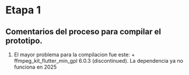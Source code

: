 # Etapa 1 

## Comentarios del proceso para compilar el prototipo.
1. El mayor problema para la compilacion fue este: + ffmpeg_kit_flutter_min_gpl 6.0.3 (discontinued). La dependencia ya no funciona en 2025 
